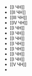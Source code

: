 - [[I ЧН]]
- [[II ЧН]]
- [[III ЧН]]
- [[IV ЧН]]
- [[I ЧН]]
- [[I ЧН]]
- [[I ЧН]]
- [[I ЧН]]
- [[I ЧН]]
- [[I ЧН]]
- [[I ЧН]]
- [[V ЧН]]
-